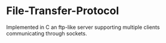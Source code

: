 # File-Transfer-Protocol
Implemented in C an ftp-like server supporting multiple clients communicating through sockets.
